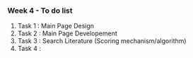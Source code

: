 ### Week 4 - To do list
1. Task 1 : Main Page Design
2. Task 2 : Main Page Developement
3. Task 3 : Search Literature (Scoring mechanism/algorithm)
4. Task 4 : 
